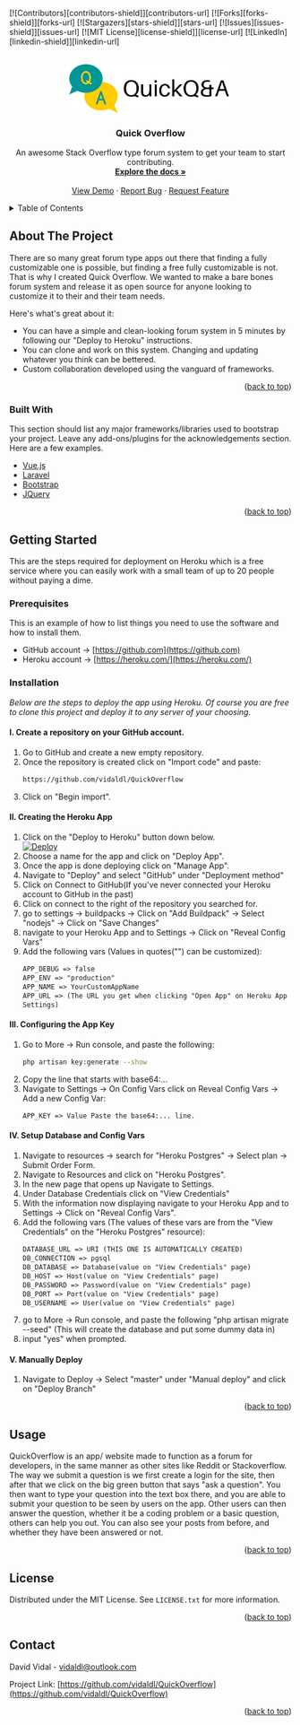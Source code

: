 
<div id="top"></div>
<!--
*** Thanks for checking out the Best-README-Template. If you have a suggestion
*** that would make this better, please fork the repo and create a pull request
*** or simply open an issue with the tag "enhancement".
*** Don't forget to give the project a star!
*** Thanks again! Now go create something AMAZING! :D
-->



<!-- PROJECT SHIELDS -->
<!--
*** I'm using markdown "reference style" links for readability.
*** Reference links are enclosed in brackets [ ] instead of parentheses ( ).
*** See the bottom of this document for the declaration of the reference variables
*** for contributors-url, forks-url, etc. This is an optional, concise syntax you may use.
*** https://www.markdownguide.org/basic-syntax/#reference-style-links
-->
[![Contributors][contributors-shield]][contributors-url]
[![Forks][forks-shield]][forks-url]
[![Stargazers][stars-shield]][stars-url]
[![Issues][issues-shield]][issues-url]
[![MIT License][license-shield]][license-url]
[![LinkedIn][linkedin-shield]][linkedin-url]



<!-- PROJECT LOGO -->
<br />
<div align="center">
  <a href="https://github.com/othneildrew/Best-README-Template">
    <img src="https://github.com/vidaldl/QuickOverflow/blob/master/public/img/logo.png?raw=true" alt="Logo" width="300">
  </a>

  <h3 align="center">Quick Overflow</h3>

  <p align="center">
    An awesome Stack Overflow type forum system to get your team to start contributing.
    <br />
    <a href="https://github.com/othneildrew/Best-README-Template"><strong>Explore the docs »</strong></a>
    <br />
    <br />
    <a href="http://quickoverflow.herokuapp.com/">View Demo</a>
    ·
    <a href="https://github.com/vidaldl/QuickOverflow/issues">Report Bug</a>
    ·
    <a href="https://github.com/vidaldl/QuickOverflow/issues">Request Feature</a>
  </p>
</div>



<!-- TABLE OF CONTENTS -->
<details>
  <summary>Table of Contents</summary>
  <ol>
    <li>
      <a href="#about-the-project">About The Project</a>
      <ul>
        <li><a href="#built-with">Built With</a></li>
      </ul>
    </li>
    <li>
      <a href="#getting-started">Getting Started</a>
      <ul>
        <li><a href="#prerequisites">Prerequisites</a></li>
        <li><a href="#installation">Installation</a></li>
      </ul>
    </li>
    <li><a href="#usage">Usage</a></li>
    <li><a href="#roadmap">Roadmap</a></li>
    <li><a href="#contributing">Contributing</a></li>
    <li><a href="#license">License</a></li>
    <li><a href="#contact">Contact</a></li>
    <li><a href="#acknowledgments">Acknowledgments</a></li>
  </ol>
</details>



<!-- ABOUT THE PROJECT -->
## About The Project

There are so many great forum type apps out there that finding a fully customizable one is possible, but finding a free fully customizable is not. That is why I created Quick Overflow. We wanted to make a bare bones forum system and release it as open source for anyone looking to customize it to their and their team needs. 

Here's what's great about it:
* You can have a simple and clean-looking forum system in 5 minutes by following our "Deploy to Heroku" instructions.
* You can clone and work on this system. Changing and updating whatever you think can be bettered.
* Custom collaboration developed using the vanguard of frameworks.


<p align="right">(<a href="#top">back to top</a>)</p>



### Built With

This section should list any major frameworks/libraries used to bootstrap your project. Leave any add-ons/plugins for the acknowledgements section. Here are a few examples.

* [Vue.js](https://vuejs.org/)
* [Laravel](https://laravel.com)
* [Bootstrap](https://getbootstrap.com)
* [JQuery](https://jquery.com)

<p align="right">(<a href="#top">back to top</a>)</p>



<!-- GETTING STARTED -->
## Getting Started

This are the steps required for deployment on Heroku which is a free service where you can easily work with a small team of up to 20 people without paying a dime.

### Prerequisites

This is an example of how to list things you need to use the software and how to install them.
* GitHub account -> [https://github.com](https://github.com)
* Heroku account -> [https://heroku.com/](https://heroku.com/)

### Installation

_Below are the steps to deploy the app using Heroku. Of course you are free to clone this project and deploy it to any server of your choosing._


#### I. Create a repository on your GitHub account.
1. Go to GitHub and create a new empty repository.
2. Once the repository is created click on "Import code" and paste: 
   ```sh
   https://github.com/vidaldl/QuickOverflow
   ```
3. Click on "Begin import".
   
   

#### II. Creating the Heroku App
1. Click on the "Deploy to Heroku" button down below. <br /><a target="_blank" href="https://heroku.com/deploy?template=https://github.com/vidaldl/QuickOverflow"><img src="https://www.herokucdn.com/deploy/button.svg" style="margin-right: 30px;" alt="Deploy"></a>
2. Choose a name for the app and click on "Deploy App".
3. Once the app is done deploying click on "Manage App".
4. Navigate to "Deploy" and select "GitHub" under "Deployment method"
5. Click on Connect to GitHub(If you've never connected your Heroku account to GitHub in the past)
7. Click on connect to the right of the repository you searched for.
8. go to settings -> buildpacks -> Click on "Add Buildpack" -> Select "nodejs" -> Click on "Save Changes"
9. navigate to your Heroku App and to Settings -> Click on "Reveal Config Vars"
10. Add the following vars (Values in quotes("") can be customized):
    ```
    APP_DEBUG => false
    APP_ENV => "production"
    APP_NAME => YourCustomAppName
    APP_URL => (The URL you get when clicking "Open App" on Heroku App Settings)
    ```
  
  
#### III. Configuring the App Key
1. Go to More -> Run console, and paste the following:
    ```sh
    php artisan key:generate --show
    ```
2. Copy the line that starts with base64:... 
3. Navigate to Settings -> On Config Vars click on Reveal Config Vars -> Add a new Config Var:
   ```
   APP_KEY => Value Paste the base64:... line.
   ```


#### IV. Setup Database and Config Vars
1. Navigate to resources -> search for "Heroku Postgres" -> Select plan -> Submit Order Form.
2. Navigate to Resources and click on "Heroku Postgres".
3. In the new page that opens up Navigate to Settings.
4. Under Database Credentials click on "View Credentials"
5. With the information now displaying navigate to your Heroku App and to Settings -> Click on "Reveal Config Vars".
6. Add the following vars (The values of these vars are from the "View Credentials" on the "Heroku Postgres" resource):
    ```
    DATABASE_URL => URI (THIS ONE IS AUTOMATICALLY CREATED)
    DB_CONNECTION => pgsql
    DB_DATABASE => Database(value on "View Credentials" page)
    DB_HOST => Host(value on "View Credentials" page)
    DB_PASSWORD => Password(value on "View Credentials" page)
    DB_PORT => Port(value on "View Credentials" page)
    DB_USERNAME => User(value on "View Credentials" page)
    ```
7. go to More -> Run console, and paste the following "php artisan migrate --seed" (This will create the database and put some dummy data in)
8. input "yes" when prompted.


#### V. Manually Deploy
1. Navigate to Deploy -> Select "master" under "Manual deploy" and click on "Deploy Branch"



<p align="right">(<a href="#top">back to top</a>)</p>



<!-- USAGE EXAMPLES -->
## Usage

QuickOverflow is an app/ website made to function as a forum for developers, in the same manner as other sites like Reddit or Stackoverflow. 
The way we submit a question is we first create a login for the site, then after that we click on the big green button that says "ask a question". You then want to type your question into the text box there, and you are able to submit your question to be seen by users on the app. Other users can then answer the question, whether it be a coding problem or a basic question, others can help you out. You can also see your posts from before, and whether they have been answered or not.


<p align="right">(<a href="#top">back to top</a>)</p>



<!-- LICENSE -->
## License

Distributed under the MIT License. See `LICENSE.txt` for more information.

<p align="right">(<a href="#top">back to top</a>)</p>



<!-- CONTACT -->
## Contact

David Vidal - vidaldl@outlook.com

Project Link: [https://github.com/vidaldl/QuickOverflow](https://github.com/vidaldl/QuickOverflow)

<p align="right">(<a href="#top">back to top</a>)</p>


